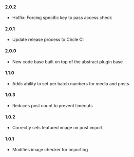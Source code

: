 #### 2.0.2
* Hotfix: Forcing specific key to pass access check

#### 2.0.1
* Update release process to Circle CI

#### 2.0.0
* New code base built on top of the abstract plugin base 

#### 1.1.0
* Adds ability to set per batch numbers for media and posts

#### 1.0.3
* Reduces post count to prevent timeouts

#### 1.0.2
* Correctly sets featured image on post import

#### 1.0.1
* Modifies image checker for importing